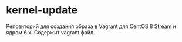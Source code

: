 # kernel-update
Репозиторий для создания образа в Vagrant для CentOS 8 Stream и ядром 6.x.
Содержит vagrant файл.
